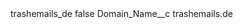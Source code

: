 <?xml version="1.0" encoding="UTF-8"?>
<CustomMetadata xmlns="http://soap.sforce.com/2006/04/metadata" xmlns:xsi="http://www.w3.org/2001/XMLSchema-instance" xmlns:xsd="http://www.w3.org/2001/XMLSchema">
    <label>trashemails_de</label>
    <protected>false</protected>
    <values>
        <field>Domain_Name__c</field>
        <value xsi:type="xsd:string">trashemails.de</value>
    </values>
</CustomMetadata>
